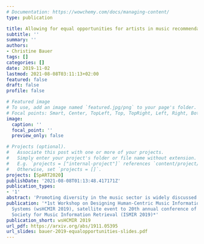 ```yaml
---
# Documentation: https://wowchemy.com/docs/managing-content/
type: publication

title: Allowing for equal opportunities for artists in music recommendation
subtitle: ''
summary: ''
authors:
- Christine Bauer
tags: []
categories: []
date: 2019-11-02
lastmod: 2021-08-08T03:11:13+02:00
featured: false
draft: false
profile: false

# Featured image
# To use, add an image named `featured.jpg/png` to your page's folder.
# Focal points: Smart, Center, TopLeft, Top, TopRight, Left, Right, BottomLeft, Bottom, BottomRight.
image:
  caption: ''
  focal_point: ''
  preview_only: false

# Projects (optional).
#   Associate this post with one or more of your projects.
#   Simply enter your project's folder or file name without extension.
#   E.g. `projects = ["internal-project"]` references `content/project/deep-learning/index.md`.
#   Otherwise, set `projects = []`.
projects: [SpART2020]
publishDate: '2021-08-08T01:13:48.417171Z'
publication_types:
- '1'
abstract: 'Promoting diversity in the music sector is widely discussed on the media. While the major problem may lie deep in our society, music information retrieval contributes to promoting diversity or may create unequal opportunities for artists. For example, considering the known problem of popularity bias in music recommendation, it is important to investigate whether the short head of popular music artists and the long tail of less popular ones show similar patterns of diversity---in terms of, for example, age, gender, or ethnic origin---or the popularity bias amplifies a positive or negative effect. I advocate for reasonable opportunities for artists---for (currently) popular artists and artists in the long-tail alike---in music recommender systems. In this work, I represent the position that we need to develop a deep understanding of the biases and inequalities because it is the essential basis to design approaches for music recommendation that provide reasonable opportunities. Thus, research needs to investigate the various reasons that hinder equal opportunity and diversity in music recommendation.'
publication: '*1st Workshop on Designing Human-Centric Music Information Research
  Systems (wsHCMIR 2019), satellite event to 20th annual conference of the International
  Society for Music Information Retrieval (ISMIR 2019)*'
publication_short: wsHCMIR 2019
url_pdf: https://arxiv.org/abs/1911.05395
url_slides: bauer-2019-equalopportunities-slides.pdf
---
```

